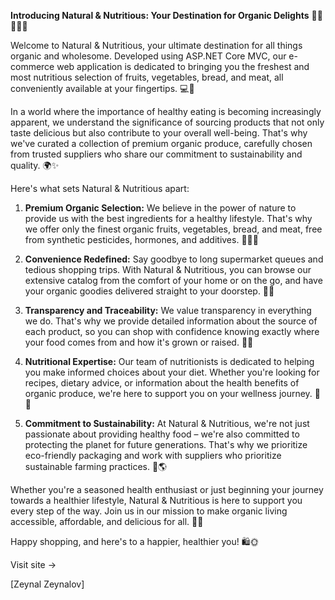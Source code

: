 **Introducing Natural & Nutritious: Your Destination for Organic Delights** 🌱🍇🍅🥖🥩

Welcome to Natural & Nutritious, your ultimate destination for all things organic and wholesome. Developed using ASP.NET Core MVC, our e-commerce web application is dedicated to bringing you the freshest and most nutritious selection of fruits, vegetables, bread, and meat, all conveniently available at your fingertips. 💻🛒

In a world where the importance of healthy eating is becoming increasingly apparent, we understand the significance of sourcing products that not only taste delicious but also contribute to your overall well-being. That's why we've curated a collection of premium organic produce, carefully chosen from trusted suppliers who share our commitment to sustainability and quality. 🌍✨

Here's what sets Natural & Nutritious apart:

1. **Premium Organic Selection:** We believe in the power of nature to provide us with the best ingredients for a healthy lifestyle. That's why we offer only the finest organic fruits, vegetables, bread, and meat, free from synthetic pesticides, hormones, and additives. 🥦🍞🥩

2. **Convenience Redefined:** Say goodbye to long supermarket queues and tedious shopping trips. With Natural & Nutritious, you can browse our extensive catalog from the comfort of your home or on the go, and have your organic goodies delivered straight to your doorstep. 🚚🏡

3. **Transparency and Traceability:** We value transparency in everything we do. That's why we provide detailed information about the source of each product, so you can shop with confidence knowing exactly where your food comes from and how it's grown or raised. 🧐🌱

4. **Nutritional Expertise:** Our team of nutritionists is dedicated to helping you make informed choices about your diet. Whether you're looking for recipes, dietary advice, or information about the health benefits of organic produce, we're here to support you on your wellness journey. 🍏💪

5. **Commitment to Sustainability:** At Natural & Nutritious, we're not just passionate about providing healthy food – we're also committed to protecting the planet for future generations. That's why we prioritize eco-friendly packaging and work with suppliers who prioritize sustainable farming practices. 🌿🌎

Whether you're a seasoned health enthusiast or just beginning your journey towards a healthier lifestyle, Natural & Nutritious is here to support you every step of the way. Join us in our mission to make organic living accessible, affordable, and delicious for all. 🥗🌟

Happy shopping, and here's to a happier, healthier you! 🛍️🌞

Visit site ->

[Zeynal Zeynalov]
